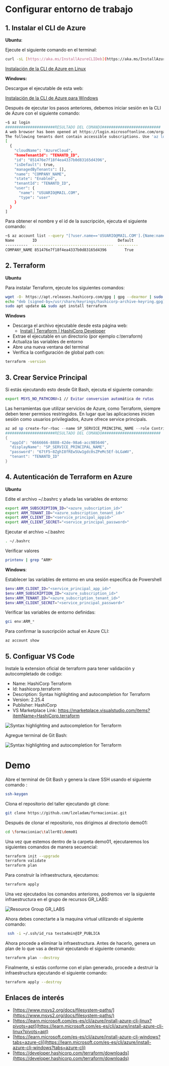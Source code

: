 # Configurar entorno de trabajo

## 1. Instalar el CLI de Azure

**Ubuntu**:

Ejecute el siguiente comando en el terminal:

```bash
curl -sL [https://aka.ms/InstallAzureCLIDeb](https://aka.ms/InstallAzureCLIDeb) | sudo bash
```

[Instalación de la CLI de Azure en Linux](https://learn.microsoft.com/es-es/cli/azure/install-azure-cli-linux?pivots=apt)

**Windows:**

Descargue el ejecutable de esta web:

[Instalación de la CLI de Azure para Windows](https://learn.microsoft.com/es-es/cli/azure/install-azure-cli-windows?tabs=azure-cli)

Después de ejecutar los pasos anteriores, debemos iniciar sesión en la CLI de Azure con el siguiente comando:

```bash
~$ az login
######################RESULTADO DEL COMANDO##########################
A web browser has been opened at https://login.microsoftonline.com/organizations/oauth2/v2.0/authorize. Please continue the login in the web browser. If no web browser is available or if the web browser fails to open, use device code flow with `az login --use-device-code`.
The following tenants dont contain accessible subscriptions. Use 'az login --allow-no-subscriptions' to have tenant level access.
[
  {
    "cloudName": "AzureCloud",
    "homeTenantId": "TENANTD_ID",
    "id": "851476e7f18f4ea4337b0d83165d4396",
    "isDefault": true,
    "managedByTenants": [],
    "name": "COMPANY_NAME",
    "state": "Enabled",
    "tenantId": "TENANTD_ID",
    "user": {
      "name": "USUARIO@MAIL.COM",
      "type": "user"
    }
  }
]
```

Para obtener el nombre y el id de la suscripción, ejecuta el siguiente comando:

```bash
~$ az account list --query "[?user.name=='USUARIO@MAIL.COM'].{Name:name, ID:id, Default:isDefault}" --output Table
Name        ID                                    Default
----------  ------------------------------------  ---------
COMPANY_NAME 851476e7f18f4ea4337b0d83165d4396        True
```

## 2. Terraform

**Ubuntu**

Para instalar Terraform, ejecute los siguientes comandos:

```bash
wget -O- https://apt.releases.hashicorp.com/gpg | gpg --dearmor | sudo tee /usr/share/keyrings/hashicorp-archive-keyring.gpg
echo "deb [signed-by=/usr/share/keyrings/hashicorp-archive-keyring.gpg] https://apt.releases.hashicorp.com $(lsb_release -cs) main" | sudo tee /etc/apt/sources.list.d/hashicorp.list
sudo apt update && sudo apt install terraform
```

**Windows**

- Descarga el archivo ejecutable desde esta página web: 
  - [Install | Terraform | HashiCorp Developer](https://developer.hashicorp.com/terraform/downloads)
- Extrae el ejecutable en un directorio (por ejemplo c:\terraform)
- Actualiza las variables de entorno
- Abre una nueva ventana del terminal
- Verifica la configuración de global path con:
```bash 
terraform -version
```

## 3. Crear Service Principal

Si estás ejecutando esto desde Git Bash, ejecuta el siguiente comando:

```bash
export MSYS_NO_PATHCONV=1 // Evitar conversion automática de rutas
```

Las herramientas que utilizar servicios de Azure, como Terraform, siempre deben tener permisos restringidos. En lugar que las aplicaciones inicien sesión como usuarios privilegiados, Azure ofrece service principals.

```powershell
az ad sp create-for-rbac --name SP_SERVICE_PRINCIPAL_NAME --role Contributor --scopes /subscriptions/<subscription_id>
######################RESULTADO DEL COMANDO##########################
{
  "appId": "6666666-8888-42de-98a6-acc9B5646",
  "displayName": "SP_SERVICE_PRINCIPAL_NAME",
  "password": "67tF5~8ZghI8fREw5Uw1gdc0sZPeMc5Ef-bLGaWV",
  "tenant": "TENANTD_ID"
}
```

## 4. Autenticación de Terraform en Azure

**Ubuntu**

Edite el archivo ~/.bashrc y añada las variables de entorno:

```bash
export ARM_SUBSCRIPTION_ID="<azure_subscription_id>"
export ARM_TENANT_ID="<azure_subscription_tenant_id>"
export ARM_CLIENT_ID="<service_principal_appid>"
export ARM_CLIENT_SECRET="<service_principal_password>"
```

Ejecutar el archivo ~/.bashrc

```bash
. ~/.bashrc
```

Verificar valores

```bash
printenv | grep ^ARM*
```

**Windows**:

Establecer las variables de entorno en una sesión específica de Powershell

```powershell
$env:ARM_CLIENT_ID="<service_principal_app_id>"
$env:ARM_SUBSCRIPTION_ID="<azure_subscription_id>"
$env:ARM_TENANT_ID="<azure_subscription_tenant_id>"
$env:ARM_CLIENT_SECRET="<service_principal_password>"
```

Verificar las variables de entorno definidas:

```powershell
gci env:ARM_*
```

Para confirmar la suscripción actual en Azure CLI:

```powershell
az account show
```

## 5. Configuar VS Code

Instale la extension oficial de terraform para tener validación y autocompletado de codigo:

- Name: HashiCorp Terraform
- Id: hashicorp.terraform
- Description: Syntax highlighting and autocompletion for Terraform
- Version: 2.25.4
- Publisher: HashiCorp
- VS Marketplace Link: https://marketplace.visualstudio.com/items?itemName=HashiCorp.terraform

![Syntax highlighting and autocompletion for Terraform](../taller01/imagenes/ExtensionTerraform.png)


Agregue terminal de Git Bash:

![Syntax highlighting and autocompletion for Terraform](../taller01/imagenes/GitBashVsCode.png)


# Demo

Abre el terminal de Git Bash y genera la clave SSH usando el siguiente comando :

```bash
ssh-keygen
```

Clona el repositorio del taller ejecutando git clone:

```bash
git clone https://github.com/lzeladam/formacioniac.git
```

Después de clonar el repositorio, nos dirigimos al directorio demo01:

```bash
cd \formacioniac\taller01\demo01
```

Una vez que estemos dentro de la carpeta demo01, ejecutaremos los siguientes comandos de manera secuencial:

```bash
terraform init --upgrade
terraform validate
terraform plan
```

Para construir la infraestructura, ejecutamos:

```bash
terraform apply
```

Una vez ejecutados los comandos anteriores, podremos ver la siguiente infraestructura en el grupo de recursos GR_LABS:

![Resource Group GR_LABS](../taller01/imagenes/demo01azureportal.png)

Ahora debes conectarte a la maquina virtual utilizando el siguiente comando:

```bash
 ssh -i ~/.ssh/id_rsa testadmin@IP_PUBLICA
```

Ahora procede a eliminar la infraestructura. Antes de hacerlo, genera un plan de lo que vas a destruir ejecutando el siguiente comando:

```bash
terraform plan --destroy
```

Finalmente, si estás conforme con el plan generado, procede a destruir la infraestructura ejecutando el siguiente comando:

```bash
terraform apply --destroy 
```

## Enlaces de interés

- [https://www.msys2.org/docs/filesystem-paths/](https://www.msys2.org/docs/filesystem-paths/)
- [https://learn.microsoft.com/es-es/cli/azure/install-azure-cli-linux?pivots=apt](https://learn.microsoft.com/es-es/cli/azure/install-azure-cli-linux?pivots=apt)
- [https://learn.microsoft.com/es-es/cli/azure/install-azure-cli-windows?tabs=azure-cli](https://learn.microsoft.com/es-es/cli/azure/install-azure-cli-windows?tabs=azure-cli)
- [https://developer.hashicorp.com/terraform/downloads](https://developer.hashicorp.com/terraform/downloads)